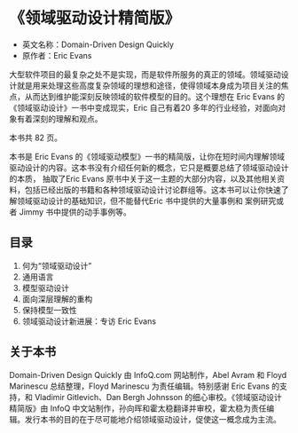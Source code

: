 # 《领域驱动设计精简版》

- 英文名称：Domain-Driven Design Quickly
- 原作者：Eric Evans

大型软件项目的最复杂之处不是实现，而是软件所服务的真正的领域。领域驱动设计就是用来处理这些高度复杂领域的理想和途径，使得领域本身成为项目关注的焦点，从而达到维护能深刻反映领域的软件模型的目的。这个理想在 Eric Evans 的《领域驱动设计》一书中变成现实，Eric 自己有着20 多年的行业经验，对面向对象有着深刻的理解和观点。

本书共 82 页。

本书是 Eric Evans 的《领域驱动模型》一书的精简版，让你在短时间内理解领域驱动设计的内容。这本书没有介绍任何新的概念，它只是概要总结了领域驱动设计的本质， 抽取了Eric Evans 原书中关于这一主题的大部分内容，以及其他相关资料，包括已经出版的书籍和各种领域驱动设计讨论群组等。这本书可以让你快速了解领域驱动设计的基础知识，但不能替代Eric 书中提供的大量事例和 案例研究或者 Jimmy 书中提供的动手事例等。

## 目录

1. 何为“领域驱动设计”
2. 通用语言
3. 模型驱动设计
4. 面向深层理解的重构
5. 保持模型一致性
6. 领域驱动设计新进展：专访 Eric Evans

## 关于本书

Domain-Driven Design Quickly 由 InfoQ.com 网站制作，Abel Avram 和 Floyd Marinescu 总结整理，Floyd Marinescu 为责任编辑。特别感谢 Eric Evans 的支持，和 Vladimir Gitlevich、Dan Bergh Johnsson 的细心审校。《领域驱动设计精简版》由 InfoQ 中文站制作，孙向晖和霍太稳翻译并审校，霍太稳为责任编辑。发行本书的目的在于尽可能地介绍领域驱动设计，促使这一概念成为主流。

